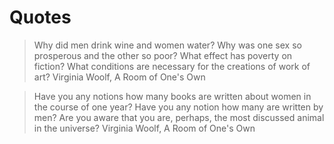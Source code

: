 # Quotes

> Why did men drink wine and women water? Why was one sex so prosperous and the other so poor? What effect has poverty on fiction? What conditions are necessary for the creations of work of art?
Virginia Woolf, A Room of One's Own

> Have you any notions how many books are written about women in the course of one year? Have you any notion how many are written by men? Are you aware that you are, perhaps, the most discussed animal in the universe?
Virginia Woolf, A Room of One's Own

